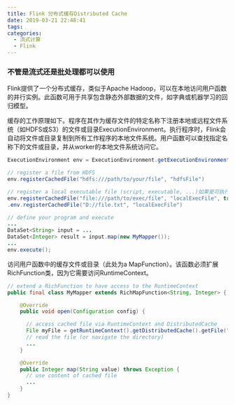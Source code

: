 ```yaml
---
title: Flink 分布式缓存Distributed Cache
date: 2019-03-21 22:48:41
tags:
categories:
  - 流式计算 
  - Flink
---
```



### 不管是流式还是批处理都可以使用
Flink提供了一个分布式缓存，类似于Apache Hadoop，可以在本地访问用户函数的并行实例。此函数可用于共享包含静态外部数据的文件，如字典或机器学习的回归模型。

缓存的工作原理如下。程序在其作为缓存文件的特定名称下注册本地或远程文件系统（如HDFS或S3）的文件或目录ExecutionEnvironment。执行程序时，Flink会自动将文件或目录复制到所有工作程序的本地文件系统。用户函数可以查找指定名称下的文件或目录，并从worker的本地文件系统访问它。


```java
ExecutionEnvironment env = ExecutionEnvironment.getExecutionEnvironment();

// register a file from HDFS
env.registerCachedFile("hdfs:///path/to/your/file", "hdfsFile")

// register a local executable file (script, executable, ...)如果是可执行文件或者脚本，就多一个参数
env.registerCachedFile("file:///path/to/exec/file", "localExecFile", true)
.env.registerCachedFile("D://file.txt", "localExecFile")

// define your program and execute
...
DataSet<String> input = ...
DataSet<Integer> result = input.map(new MyMapper());
...
env.execute();
```



访问用户函数中的缓存文件或目录（此处为a MapFunction）。该函数必须扩展RichFunction类，因为它需要访问RuntimeContext。

```java
// extend a RichFunction to have access to the RuntimeContext
public final class MyMapper extends RichMapFunction<String, Integer> {

    @Override
    public void open(Configuration config) {

      // access cached file via RuntimeContext and DistributedCache
      File myFile = getRuntimeContext().getDistributedCache().getFile("hdfsFile");
      // read the file (or navigate the directory)
      ...
    }

    @Override
    public Integer map(String value) throws Exception {
      // use content of cached file
      ...
    }
}
```

